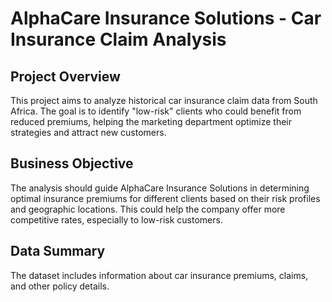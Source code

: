 # AlphaCare Insurance Solutions - Car Insurance Claim Analysis

## Project Overview
This project aims to analyze historical car insurance claim data from South Africa. The goal is to identify "low-risk" clients who could benefit from reduced premiums, helping the marketing department optimize their strategies and attract new customers.

## Business Objective
The analysis should guide AlphaCare Insurance Solutions in determining optimal insurance premiums for different clients based on their risk profiles and geographic locations. This could help the company offer more competitive rates, especially to low-risk customers.

## Data Summary
The dataset includes information about car insurance premiums, claims, and other policy details.